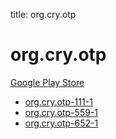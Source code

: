 title: org.cry.otp
# org.cry.otp


[Google Play Store](https://play.google.com/store/apps/details?id=org.cry.otp)


* [org.cry.otp-111-1](./org.cry.otp-111-1/)
* [org.cry.otp-559-1](./org.cry.otp-559-1/)
* [org.cry.otp-652-1](./org.cry.otp-652-1/)